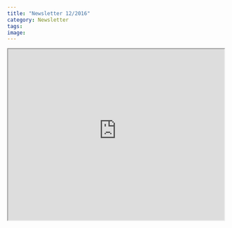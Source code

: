 ```yaml
---
title: "Newsletter 12/2016"
category: Newsletter
tags: 
image: 
---
```


<iframe src="http://us9.campaign-archive1.com/?u=1c378a6888ab22fbd493b336c&id=cd03ed0074" width="100%" height="400px"></iframe>
